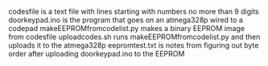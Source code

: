 codesfile is a text file with lines starting with numbers no more than 9 digits
doorkeypad.ino is the program that goes on an atmega328p wired to a codepad
makeEEPROMfromcodelist.py makes a binary EEPROM image from codesfile
uploadcodes.sh runs makeEEPROMfromcodelist.py and then uploads it to the atmega328p
eepromtest.txt is notes from figuring out byte order after uploading doorkeypad.ino to the EEPROM
